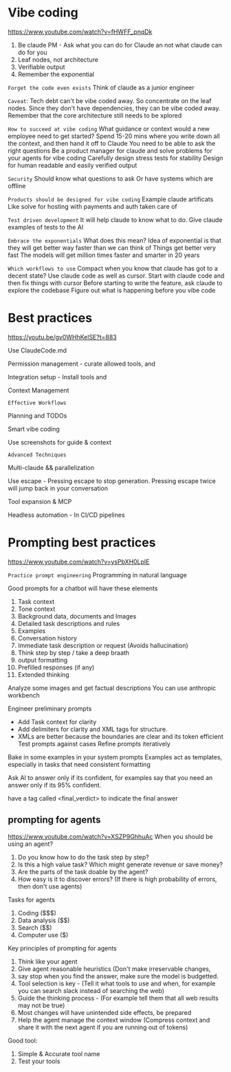 

# Vibe coding
https://www.youtube.com/watch?v=fHWFF_pnqDk

1. Be claude PM - Ask what you can do for Claude an not what claude can do for you
2. Leaf nodes, not architecture
3. Verifiable output
4. Remember the exponential

`Forget the code even exists`
Think of claude as a junior engineer

`Caveat`: Tech debt can't be vibe coded away. So concentrate on the leaf nodes.
Since they don't have dependencies, they can be vibe coded away. Remember that
the core architecture still needs to be xplored

`How to succeed at vibe coding`
What guidance or context would a new employee need to get started?
Spend 15-20 mins where you write down all the context, and
then hand it off to Claude
You need to be able to ask the right questions
Be a product manager for claude and solve problems for your agents for vibe coding
Carefully design stress tests for stability
Design for human readable and easily verified output

`Security`
Should know what questions to ask
Or have systems which are offline

`Products should be designed for vibe coding`
Example claude artificats
Like solve for hosting with payments and auth taken care of

`Test driven development`
It will help claude to know what to do. Give claude examples of tests to the AI

`Embrace the exponentials`
What does this mean?
Idea of exponential is that they will get better way faster than we can think of
Things get better very fast
The models will get million times faster and smarter in 20 years


`Which workflows to use`
Compact when you know that claude has got to a decent state?
Use claude code as well as cursor. 
Start with claude code and then fix things with cursor
Before starting to write the feature, ask claude to explore the codebase
Figure out what is happening before you vibe code


# Best practices
https://youtu.be/gv0WHhKelSE?t=883

Use ClaudeCode.md

Permission management - curate allowed tools, and

Integration setup - Install tools and

Context Management

`Effective Workflows`

Planning and TODOs

Smart vibe coding

Use screenshots for guide & context

`Advanced Techniques`

Multi-claude && parallelization

Use escape - Pressing escape to stop generation.
Pressing escape twice will jump back in your conversation

Tool expansion & MCP

Headless automation - In CI/CD pipelines




# Prompting best practices
https://www.youtube.com/watch?v=ysPbXH0LpIE

`Practice prompt engineering`
Programming in natural language

Good prompts for a chatbot will have these elements
1. Task context
2. Tone context
3. Background data, documents and Images
4. Detailed task descriptions and rules
5. Examples
6. Conversation history
7. Immediate task description or request (Avoids hallucination)
8. Think step by step / take a deep braath
9. output formatting
10. Prefilled responses (if any)
11. Extended thinking 


Analyze some images and get factual descriptions
You can use anthropic workbench


Engineer preliminary prompts
- Add Task context for clarity
- Add delimiters for clarity and XML tags for structure.
- XMLs are better because the boundaries are clear and its token efficient
Test prompts against cases
Refine prompts iteratively

Bake in some examples in your system prompts
Examples act as templates, especially in tasks that need consistent formatting

Ask AI to answer only if its confident, for examples say that you need an answer only if its 95% confident.

have a tag called <final_verdict> to indicate the final answer


## prompting for agents
https://www.youtube.com/watch?v=XSZP9GhhuAc
When you should be using an agent?
1. Do you know how to do the task step by step?
2. Is this a high value task? Which might generate revenue or save money?
3. Are the parts of the task doable by the agent?
4. How easy is it to discover errors? (If there is high probability of errors, then don't use agents)


Tasks for agents
1. Coding ($$$)
2. Data analysis ($$)
3. Search ($$)
4. Computer use ($)

Key principles of prompting for agents
1. Think like your agent
2. Give agent reasonable heuristics (Don't make irreservable changes, 
3. say stop when you find the answer, make sure the model is budgetted.
4. Tool selection is key - (Tell it what tools to use and when, for example you can search slack instead of searching the web)
5. Guide the thinking process - (For example tell them that all web results may not be true)
6. Most changes will have unintended side effects, be prepared
7. Help the agent manage the context window (Compress context and share it with the next agent if you are running out of tokens)


Good tool:
1. Simple & Accurate tool name
2. Test your tools